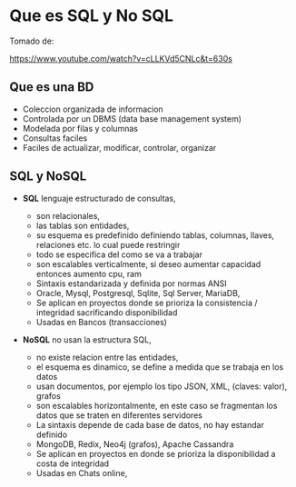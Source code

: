 # Que es SQL y No SQL

Tomado de:

https://www.youtube.com/watch?v=cLLKVd5CNLc&t=630s

## Que es una BD

- Coleccion organizada de informacion
- Controlada por un DBMS (data base management system)
- Modelada por filas y columnas
- Consultas faciles
- Faciles de actualizar, modificar, controlar, organizar
  
## SQL y NoSQL

- **SQL** lenguaje estructurado de consultas, 
  - son relacionales, 
  - las tablas son entidades, 
  - su esquema es predefinido definiendo tablas, columnas, llaves, relaciones etc. lo cual puede restringir 
  - todo se especifica del como se va a trabajar
  - son escalables verticalmente, si deseo aumentar capacidad entonces aumento cpu, ram 
  - Sintaxis estandarizada y definida por normas ANSI
  - Oracle, Mysql, Postgresql, Sqlite, Sql Server, MariaDB, 
  - Se aplican en proyectos donde se prioriza la consistencia / integridad sacrificando disponibilidad 
  - Usadas en Bancos (transacciones)

- **NoSQL** no usan la estructura SQL, 
  - no existe relacion entre las entidades,
  - el esquema es dinamico, se define a medida que se trabaja en los datos
  - usan documentos, por ejemplo los tipo JSON, XML, (claves: valor), grafos
  - son escalables horizontalmente, en este caso se fragmentan los datos que se traten en diferentes servidores
  - La sintaxis depende de cada base de datos, no hay estandar definido 
  - MongoDB, Redix, Neo4j (grafos), Apache Cassandra
  - Se aplican en proyectos en donde se prioriza la disponibilidad a costa de integridad
  - Usadas en Chats online, 